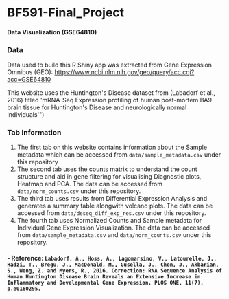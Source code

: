 # BF591-Final_Project

#### Data Visualization (GSE64810)

### Data

Data used to build this R Shiny app was extracted from Gene Expression Omnibus (GEO): https://www.ncbi.nlm.nih.gov/geo/query/acc.cgi?acc=GSE64810

This website uses the Huntington's Disease dataset from (Labadorf et al., 2016) titled 'mRNA-Seq Expression profiling of human post-mortem BA9 brain tissue for Huntington's Disease and neurologically normal individuals'")

### Tab Information

1. The first tab on this website contains information about the Sample metadata which can be accessed from `data/sample_metadata.csv` under this repository
2. The second tab uses the counts matrix to understand the count structure and aid in gene filtering for visualising Diagnostic plots, Heatmap and PCA. The data can be accessed from `data/norm_counts.csv` under this repository.
3. The third tab uses results from Differential Expression Analysis and generates a summary table alongwith volcano plots. The data can be accessed from `data/deseq_diff_exp_res.csv` under this repository.
4. The fourth tab uses Normalized Counts and Sample metadata for Individual Gene Expression Visualization. The data can be accessed from `data/sample_metadata.csv` and `data/norm_counts.csv` under this repository.

#### - Reference: `Labadorf, A., Hoss, A., Lagomarsino, V., Latourelle, J., Hadzi, T., Bregu, J., MacDonald, M., Gusella, J., Chen, J., Akbarian, S., Weng, Z. and Myers, R., 2016. Correction: RNA Sequence Analysis of Human Huntington Disease Brain Reveals an Extensive Increase in Inflammatory and Developmental Gene Expression. PLOS ONE, 11(7), p.e0160295.`
